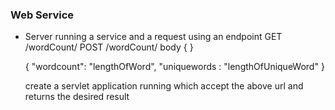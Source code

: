 ### Web Service

- Server running a service and a request using an endpoint 
  GET   /wordCount/<text> 
  POST  /wordCount/
        body {
            <text> 
        }
        
    {
        "wordcount": "lengthOfWord", 
        "uniquewords : "lengthOfUniqueWord"
    }
    
    create a servlet application  running
    which accept the above url 
    and returns the desired result